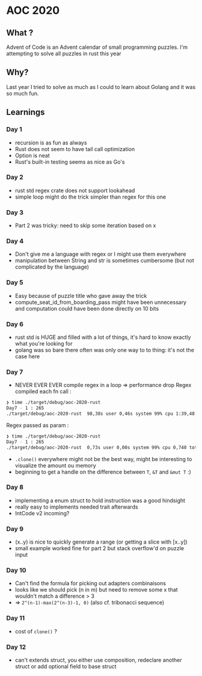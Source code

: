 # AOC 2020

## What ?
Advent of Code is an Advent calendar of small programming puzzles. I'm attempting to solve all puzzles in rust this year

## Why?
Last year I tried to solve as much as I could to learn about Golang and it was so much fun. 

## Learnings

### Day 1 
- recursion is as fun as always
- Rust does not seem to have tail call optimization
- Option<T> is neat
- Rust's built-in testing seems as nice as Go's

### Day 2 
- rust std regex crate does not support lookahead
- simple loop might do the trick simpler than regex for this one

### Day 3
- Part 2 was tricky: need to skip some iteration based on x
### Day 4
- Don't give me a language with regex or I might use them everywhere
- manipulation between String and str is sometimes cumbersome (but not complicated by the language)
### Day 5
- Easy because of puzzle title who gave away the trick
- compute_seat_id_from_boarding_pass might have been unnecessary and computation could have been done directly on 10 bits
### Day 6
- rust std is HUGE and filled with a lot of things, it's hard to know exactly what you're looking for
- golang was so bare there often was only one way to to thing: it's not the case here
### Day 7
- NEVER EVER EVER compile regex in a loop => performance drop
Regex compiled each fn call : 
```sh
❯ time ./target/debug/aoc-2020-rust
Day7 - 1 : 265
./target/debug/aoc-2020-rust  98,38s user 0,46s system 99% cpu 1:39,48 total
```
Regex passed as param :
```sh
❯ time ./target/debug/aoc-2020-rust
Day7 - 1 : 265
./target/debug/aoc-2020-rust  0,73s user 0,00s system 99% cpu 0,740 total
```
- `.clone()` everywhere might not be the best way, might be interesting to visualize the amount ou memory
- beginning to get a handle on the difference between `T`, `&T` and `&mut T` :)
### Day 8
- implementing a enum struct to hold instruction was a good hindsight
- really easy to implements needed trait afterwards
- IntCode v2 incoming?
### Day 9
- (x..y) is nice to quickly generate a range (or getting a slice with [x..y])
- small example worked fine for part 2 but stack overflow'd on puzzle input 
### Day 10
- Can't find the formula for picking out adapters combinaisons
- looks like we should pick (n in m) but need to remove some x that wouldn't match a difference > 3
- => `2^(n-1)-max(2^(n-3)-1, 0)` (also cf. tribonacci sequence)
### Day 11
- cost of `clone()` ?
### Day 12
- can't extends struct, you either use composition, redeclare another struct or add optional field to base struct
